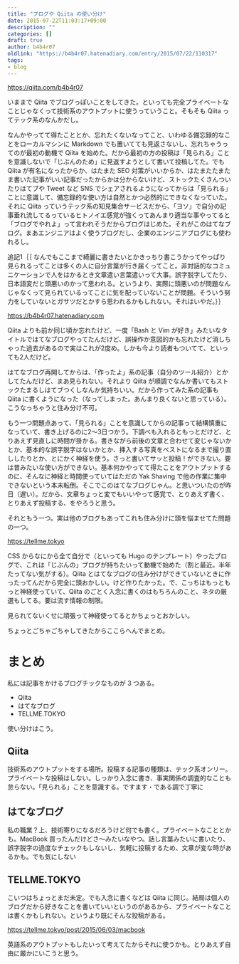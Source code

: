 ```yaml
---
title: "ブログや Qiita の使い分け"
date: 2015-07-22T11:03:17+09:00
description: ""
categories: []
draft: true
author: b4b4r07
oldlink: "https://b4b4r07.hatenadiary.com/entry/2015/07/22/110317"
tags:
- blog
---
```


https://qiita.com/b4b4r07

いままで Qiita でブログっぽいことをしてきた。といっても完全プライベートなことじゃなくって技術系のアウトプットに使うっていうこと。そもそも Qiita ってテック系のなんかだし。

なんかやってて得たこととか、忘れたくないなってこと、いわゆる備忘録的なことをローカルマシンに Markdown でも置いてても見返さないし、忘れちゃうってのが最初の動機で Qiita を始めた。だから最初の方の投稿は「見られる」ことを意識しないで「じぶんのため」に見返すようとして書いて投稿してた。でも Qiita が有名になったからか、はたまた SEO 対策がいいからか、はたまたたまたま書いた記事がいい記事だったからかは分からないけど、ストックたくさんついたりはてブや Tweet など SNS でシェアされるようになってからは「見られる」ことに意識して、備忘録的な使い方は自然とかつ必然的にできなくなっていた。それに Qiita っていうテック系の知見集合サービスだから、「ヨソ」で自分の記事垂れ流してるっているヒトノイエ感覚が強くってあんまり適当な事やってると「ブログでやれよ」って言われそうだからブログはじめた。それがこのはてなブログ。まあエンジニアはよく使うブログだし、企業のエンジニアブログにも使われるし。

追記1｛｛
なんでもここまで綺麗に書きたいとかきっちり書こうかってやっぱり見られるってことは多くの人に自分言葉が行き届くってこと。非対話的なコミュニケーションで人をはかるとき文章遣い言葉遣いって大事。誤字脱字してたり、日本語変だと頭悪いのかって思われる。というより、実際に頭悪いのが問題なんじゃなくって見られているってことに気を配っていないことが問題。そういう努力をしていないとガサツだとかすら思われるかもしれない。それはいやだ。｝｝

https://b4b4r07.hatenadiary.com

Qiita よりも前か同じ頃か忘れたけど、一度「Bash と Vim が好き」みたいなタイトルではてなブログやってたんだけど、誤操作か意図的かも忘れたけど消しちゃった過去があるので実はこれが2度め。しかも今より読者もついてて、といっても2人だけど。

はてなブログ再開してからは、「作ったよ」系の記事（自分のツール紹介）とかしてたんだけど、まあ見られない。それより Qiita が順調でなんか書いてもストックたまるしはてブつくしなんか気持ちいい。だから作ってみた系の記事も Qiita に書くようになった（なってしまった。あんまり良くないと思っている）。こうなっちゃうと住み分け不可。

もう一つ問題点あって、「見られる」ことを意識してからの記事って結構慎重になっていて、書き上げるのに2〜3日つかう。下調べも入れるともっとだけど、とりあえず見直しに時間が掛かる。書きながら前後の文章と合わせて変じゃないかとか、基本的な誤字脱字はないかとか、挿入する写真をベストになるまで撮り直ししたりとか、とにかく神経を使う。さっと書いてサッと投稿！ができない。要は昔みたいな使い方ができない。基本何かやってて得たことをアウトプットするのに、そんなに神経と時間使っていてはただの Yak Shaving で他の作業に集中できないという本末転倒。そこでこのはてなブログじゃん。と思いついたのが昨日（遅い）。だから、文章ちょっと変でもいいやって感覚で、とりあえず書く、とりあえず投稿する、をやろうと思う。

それともう一つ。実は他のブログもあってこれも住み分けに頭を悩ませてた問題の一つ。

https://tellme.tokyo

CSS からなにから全て自分で（といっても Hugo のテンプレート）やったブログで、これは「じぶんの」ブログが持ちたいって動機で始めた（割と最近。半年たってない気がする）。Qiita とはてなブログの住み分けができていないときに作ったってんだから完全に頭おかしい。けど作りたかった。で、こっちはもっともっと神経使っていて、Qiita のごとく入念に書くのはもちろんのこと、ネタの厳選もしてる。要は流す情報の制限。

見られてないくせに頑張って神経使ってるとかちょっとおかしい。

ちょっとごちゃごちゃしてきたからここらへんでまとめ。

# まとめ

私には記事をかけるブログチックなものが 3 つある。

- Qiita
- はてなブログ
- TELLME.TOKYO

使い分けはこう。

## Qiita

技術系のアウトプットをする場所。投稿する記事の種類は、テック系オンリー。プライベートな投稿はしない。しっかり入念に書き、事実関係の調査的なことも怠らない。「見られる」ことを意識する。ですます・である調で丁寧に

## はてなブログ

私の職業？上、技術寄りになるだろうけど何でも書く。プライベートなこととかも。MacBook 買ったんだけどさ〜みたいなやつ。話し言葉みたいに書いたり、誤字脱字の過度なチェックもしないし、気軽に投稿するため、文章が変な時があるかも。でも気にしない

## TELLME.TOKYO

こいつはちょっとまだ未定。でも入念に書くなどは Qiita に同じ。結局は個人のブログだから好きなことを書いていいというのがあるから、プライベートなことは書くかもしれない。というより既にそんな投稿がある。

https://tellme.tokyo/post/2015/06/03/macbook

英語系のアウトプットもしたいって考えてたからそれに使うかも。とりあえず自由に厳かにいこうと思う。
